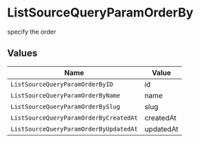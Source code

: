 # ListSourceQueryParamOrderBy

specify the order


## Values

| Name                                   | Value                                  |
| -------------------------------------- | -------------------------------------- |
| `ListSourceQueryParamOrderByID`        | id                                     |
| `ListSourceQueryParamOrderByName`      | name                                   |
| `ListSourceQueryParamOrderBySlug`      | slug                                   |
| `ListSourceQueryParamOrderByCreatedAt` | createdAt                              |
| `ListSourceQueryParamOrderByUpdatedAt` | updatedAt                              |